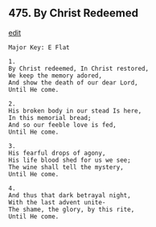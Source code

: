 
## 475.  By Christ Redeemed
[edit](https://docs.google.com/document/d/1VAkQtP6JsRjAfjlHavdTVXgij9h%2D2r62/edit?mode=html)



    Major Key: E Flat

    1.
    By Christ redeemed, In Christ restored,
    We keep the memory adored,
    And show the death of our dear Lord,
    Until He come.

    2.
    His broken body in our stead Is here,
    In this memorial bread;
    And so our feeble love is fed,
    Until He come.

    3.
    His fearful drops of agony,
    His life blood shed for us we see;
    The wine shall tell the mystery,
    Until He come.

    4.
    And thus that dark betrayal night,
    With the last advent unite-
    The shame, the glory, by this rite,
    Until He come.
